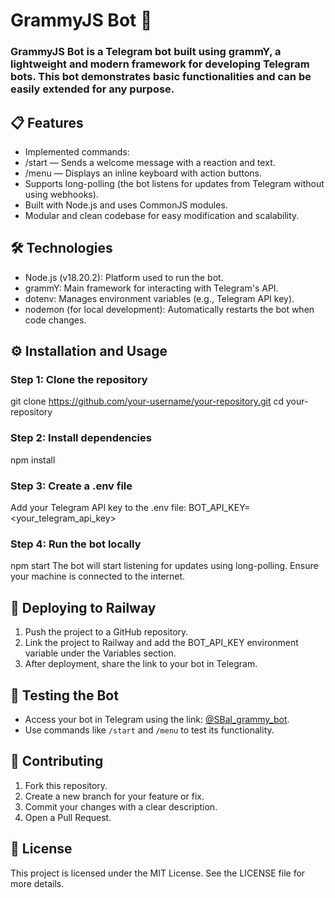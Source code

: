 # GrammyJS Bot 🤖

### GrammyJS Bot is a Telegram bot built using grammY, a lightweight and modern framework for developing Telegram bots. This bot demonstrates basic functionalities and can be easily extended for any purpose.

## 📋 Features
* Implemented commands:
* /start — Sends a welcome message with a reaction and text.
* /menu — Displays an inline keyboard with action buttons.
* Supports long-polling (the bot listens for updates from Telegram without using webhooks).
* Built with Node.js and uses CommonJS modules.
* Modular and clean codebase for easy modification and scalability.

## 🛠 Technologies
* Node.js (v18.20.2): Platform used to run the bot.
* grammY: Main framework for interacting with Telegram's API.
* dotenv: Manages environment variables (e.g., Telegram API key).
* nodemon (for local development): Automatically restarts the bot when code changes.

## ⚙️ Installation and Usage
### Step 1: Clone the repository
git clone https://github.com/your-username/your-repository.git
cd your-repository

### Step 2: Install dependencies
npm install

### Step 3: Create a .env file
Add your Telegram API key to the .env file:
BOT_API_KEY=<your_telegram_api_key>

### Step 4: Run the bot locally
npm start
The bot will start listening for updates using long-polling. Ensure your machine is connected to the internet.

## 🚀 Deploying to Railway
1. Push the project to a GitHub repository.
2. Link the project to Railway and add the BOT_API_KEY environment variable under the Variables section.
3. After deployment, share the link to your bot in Telegram.

## 🧪 Testing the Bot
* Access your bot in Telegram using the link: [@SBal_grammy_bot](https://t.me/SBal_grammy_bot).
* Use commands like `/start` and `/menu` to test its functionality.

## 🤝 Contributing
1. Fork this repository.
2. Create a new branch for your feature or fix.
3. Commit your changes with a clear description.
4. Open a Pull Request.

## 📜 License
 This project is licensed under the MIT License. See the LICENSE file for more details.


